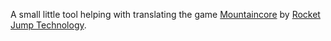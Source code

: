 A small little tool helping with translating the game [Mountaincore](https://store.steampowered.com/app/2370310/Mountaincore/) by [Rocket Jump Technology](https://rocketjump.technology/).
